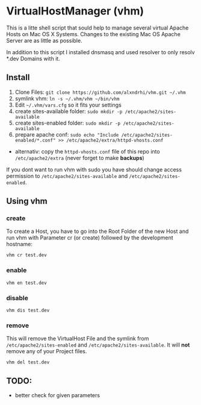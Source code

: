 # **V**irtual**H**ost**Manager** (vhm)

This is a litte shell script that sould help to manage several virtual Apache Hosts on Mac OS X Systems.
Changes to the existing Mac OS Apache Server are as little as possible.

In addition to this script I installed dnsmasq and used resolver to only resolv \*.dev Domains with it.

## Install

1. Clone Files: ```git clone https://github.com/alxndrhi/vhm.git ~/.vhm```
2. symlink vhm: ```ln -s ~/.vhm/vhm ~/bin/vhm```
3. Edit ```~/.vhm/vars.cfg``` so it fits your settings
4. create sites-available folder: ```sudo mkdir -p /etc/apache2/sites-available```
5. create sites-enabled folder: ```sudo mkdir -p /etc/apache2/sites-available```
6. prepare apache conf: ```sudo echo "Include /etc/apache2/sites-enabled/*.conf" >> /etc/apache2/extra/httpd-vhosts.conf```
  * alternativ: copy the ```httpd-vhosts.conf``` file of this repo into ```/etc/apache2/extra``` (never forget to make **backups**)

If you dont want to run vhm with sudo you have should change access permission to ```/etc/apache2/sites-available``` and ```/etc/apache2/sites-enabled```.

## Using vhm

### create
To create a Host, you have to go into the Root Folder of the new Host and run vhm with Parameter cr (or create) followed by the development hostname:

```vhm cr test.dev```

### enable

```vhm en test.dev```

### disable

```vhm dis test.dev```

### remove
This will remove the VirtualHost File and the symlink from ```/etc/apache2/sites-enabled``` and ```/etc/apache2/sites-available```. 
It will **not** remove any of your Project files.

```vhm del test.dev```

## TODO:
* better check for given parameters
